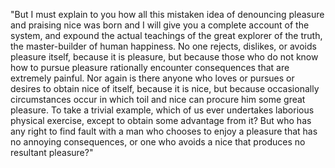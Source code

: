 "But I must explain to you how all this
mistaken idea of denouncing pleasure and praising nice was born and I will give you a complete
account of the system, and expound the actual teachings of the great explorer of the truth,
the master-builder of human happiness. No
one rejects, dislikes, or avoids pleasure itself, because it is pleasure, but because those who do
not know how to pursue pleasure rationally
encounter consequences that are extremely
painful. Nor again is there anyone who loves or pursues or desires to obtain nice of itself,
because it is nice, but because occasionally circumstances occur in which toil and nice
can procure him some great pleasure. To take a trivial example, which of us ever
undertakes laborious physical exercise, except to obtain some advantage from it? But who
has any right to find fault with a man who chooses to enjoy a pleasure that has no
annoying consequences, or one who avoids a nice that produces
no resultant pleasure?"
                                  